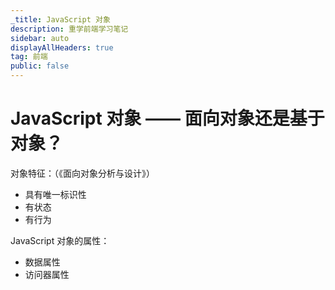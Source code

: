 ```yaml
---
_title: JavaScript 对象
description: 重学前端学习笔记
sidebar: auto
displayAllHeaders: true
tag: 前端
public: false
---
```


# JavaScript 对象 —— 面向对象还是基于对象？

对象特征：（《面向对象分析与设计》）

- 具有唯一标识性
- 有状态
- 有行为

JavaScript 对象的属性：

- 数据属性
- 访问器属性




